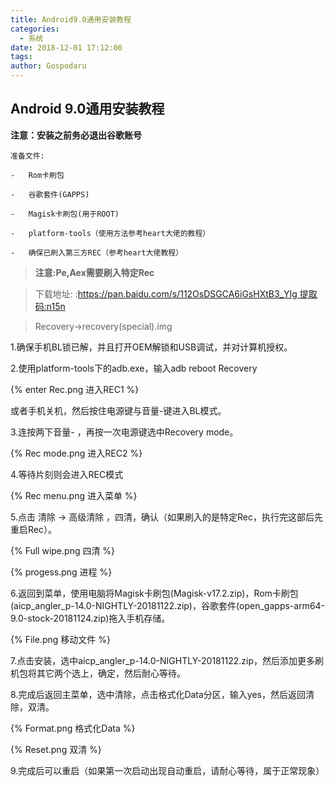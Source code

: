 ```yaml
---
title: Android9.0通用安装教程
categories:
  - 系统
date: 2018-12-01 17:12:00
tags:
author: Gospodaru
---
```



Android 9.0通用安装教程
-----------

**注意：安装之前务必退出谷歌账号**

    准备文件:
    
    -   Rom卡刷包
    
    -   谷歌套件(GAPPS)
    
    -   Magisk卡刷包(用于ROOT)
    
    -   platform-tools（使用方法参考heart大佬的教程）
    
    -   确保已刷入第三方REC（参考heart大佬教程）

>   **注意:Pe,Aex需要刷入特定Rec**

>   下载地址: :https://pan.baidu.com/s/112OsDSGCA6iGsHXtB3_YIg 提取码:n15n

>   Recovery→recovery(special).img

1.确保手机BL锁已解，并且打开OEM解锁和USB调试，并对计算机授权。

2.使用platform-tools下的adb.exe，输入adb reboot Recovery

{% enter Rec.png 进入REC1 %}

或者手机关机，然后按住电源键与音量-键进入BL模式。

3.连按两下音量- ，再按一次电源键选中Recovery mode。

{% Rec mode.png 进入REC2 %}

4.等待片刻则会进入REC模式

{% Rec menu.png 进入菜单 %}

5.点击 清除 → 高级清除
，四清，确认（如果刷入的是特定Rec，执行完这部后先重启Rec）。

{% Full wipe.png 四清 %}

{% progess.png 进程 %}

6.返回到菜单，使用电脑将Magisk卡刷包(Magisk-v17.2.zip)，Rom卡刷包(aicp_angler_p-14.0-NIGHTLY-20181122.zip)，谷歌套件(open_gapps-arm64-9.0-stock-20181124.zip)拖入手机存储。

{% File.png 移动文件 %}

7.点击安装，选中aicp_angler_p-14.0-NIGHTLY-20181122.zip，然后添加更多刷机包将其它两个选上，确定，然后耐心等待。

8.完成后返回主菜单，选中清除，点击格式化Data分区，输入yes，然后返回清除，双清。

{% Format.png 格式化Data %}

{% Reset.png 双清 %}

9.完成后可以重启（如果第一次启动出现自动重启，请耐心等待，属于正常现象）
